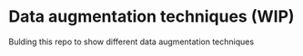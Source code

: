 # Data augmentation techniques (WIP)

Bulding this repo to show different data augmentation techniques
